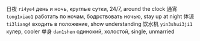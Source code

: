 日夜 `ri4ye4` день и ночь, круглые сутки, 24/7, around the clock
通宵 `tong1xiao1` работать по ночам, бодрствовать ночью, stay up at night
体谅 `ti3liang4` входить в положение, show understanding
饮水机 `yin3shui3ji1` кулер, cooler
单身 `dan1shen` одинокий, холостой, single, unmarried
